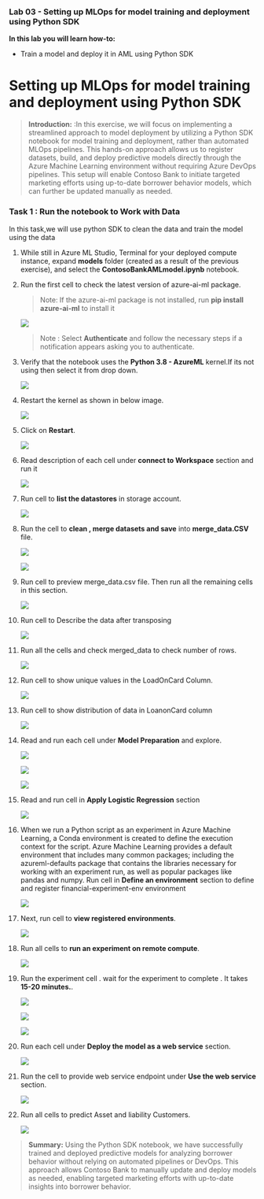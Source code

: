 ### **Lab 03 - Setting up MLOps for model training and deployment using Python SDK**


**In this lab you will learn how-to:**

- Train a model and deploy it in AML using Python SDK


# Setting up MLOps for model training and deployment using Python SDK

>**Introduction:** :In this exercise, we will focus on implementing a streamlined approach to model deployment by utilizing a Python SDK notebook for model training and deployment, rather than automated MLOps pipelines. This hands-on approach allows us to register datasets, build, and deploy predictive models directly through the Azure Machine Learning environment without requiring Azure DevOps pipelines. This setup will enable Contoso Bank to initiate targeted marketing efforts using up-to-date borrower behavior models, which can further be updated manually as needed.

### **Task 1 : Run the notebook to Work with Data**

In this task,we will use python SDK to clean the data and train the model using the data

1.  While still in Azure ML Studio, Terminal for your deployed compute instance, expand **models** folder (created as a result of the previous exercise), and select the **ContosoBankAMLmodel.ipynb** notebook.

2.  Run the first cell to check the latest version of azure-ai-ml package.

    > Note: If the azure-ai-ml package is not installed, run **pip install azure-ai-ml** to install it

    ![](./media/image59.png)

    > Note : Select **Authenticate** and follow the necessary steps if a notification appears asking you to authenticate.

3.  Verify that the notebook uses the **Python 3.8 - AzureML** kernel.If its not using then select it from drop down.

    ![](./media/image60.png)

4.  Restart the kernel as shown in below image.

    ![](./media/image61.png)

5.  Click on **Restart**.

    ![](./media/image62.png)

6.  Read description of each cell under **connect to Workspace** section and run it

    ![](./media/image63.png)

7.  Run cell to **list the datastores** in storage account.

    ![](./media/image64.png)

8.  Run the cell to **clean , merge datasets and save** into **merge_data.CSV** file.

    ![](./media/image65.png)

    ![](./media/image66.png)

9. Run cell to preview merge_data.csv file. Then run all the remaining cells in this section.

    ![](./media/image67.png)

10.  Run cell to Describe the data after transposing

        ![](./media/image68.png)

11. Run all the cells and check merged_data to check number of rows.

    ![](./media/image69.png)

12. Run cell to show unique values in the LoadOnCard Column.

    ![](./media/image70.png)

13. Run cell to show distribution of data in LoanonCard column

    ![](./media/image71.png)

14. Read and run each cell under **Model Preparation** and explore.

    ![](./media/image72.png)

    ![](./media/image73.png)

    ![](./media/image74.png)

15. Read and run cell in **Apply Logistic Regression** section

    ![](./media/image75.png)

16. When we run a Python script as an experiment in Azure Machine Learning, a Conda environment is created to define the execution context for the script. Azure Machine Learning provides a default environment that includes many common packages; including the azureml-defaults package that contains the libraries necessary for working with an experiment run, as well as popular packages like pandas and numpy. Run cell in **Define an environment** section to define and register financial-experiment-env environment

    ![](./media/image76.png)

17. Next, run cell to **view registered environments**.

    ![](./media/image77.png)

18. Run all cells to **run an experiment on remote compute**.

    ![](./media/image78.png)

19. Run the experiment cell . wait for the experiment to complete . It
    takes **15-20 minutes.**. 

    ![](./media/image79.png)

    ![](./media/image80.png)

    ![](./media/image81.png)

20. Run each cell under **Deploy the model as a web service** section.

    ![](./media/image82.png)

21. Run the cell to provide web service endpoint under **Use the web service** section.

    ![](./media/image83.png)

21. Run all cells to predict Asset and liability Customers.

    ![](./media/image84.png)

>**Summary:** Using the Python SDK notebook, we have successfully trained and deployed predictive models for analyzing borrower behavior without relying on automated pipelines or DevOps. This approach allows Contoso Bank to manually update and deploy models as needed, enabling targeted marketing efforts with up-to-date insights into borrower behavior.
